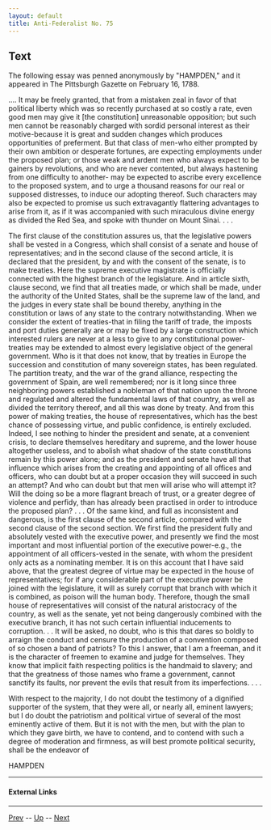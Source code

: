 ```yaml
---
layout: default
title: Anti-Federalist No. 75
---
```


## Text

The following essay was penned anonymously by "HAMPDEN," and it appeared in The Pittsburgh Gazette on February 16, 1788.

.... It may be freely granted, that from a mistaken zeal in favor of that political liberty which was so recently purchased at so costly a rate, even good men may give it [the constitution] unreasonable opposition; but such men cannot be reasonably charged with sordid personal interest as their motive-because it is great and sudden changes which produces opportunities of preferment. But that class of men-who either prompted by their own ambition or desperate fortunes, are expecting employments under the proposed plan; or those weak and ardent men who always expect to be gainers by revolutions, and who are never contented, but always hastening from one difficulty to another- may be expected to ascribe every excellence to the proposed system, and to urge a thousand reasons for our real or supposed distresses, to induce our adopting thereof. Such characters may also be expected to promise us such extravagantly flattering advantages to arise from it, as if it was accompanied with such miraculous divine energy as divided the Red Sea, and spoke with thunder on Mount Sinai. . . .

The first clause of the constitution assures us, that the legislative powers shall be vested in a Congress, which shall consist of a senate and house of representatives; and in the second clause of the second article, it is declared that the president, by and with the consent of the senate, is to make treaties. Here the supreme executive magistrate is officially connected with the highest branch of the legislature. And in article sixth, clause second, we find that all treaties made, or which shall be made, under the authority of the United States, shall be the supreme law of the land, and the judges in every state shall be bound thereby, anything in the constitution or laws of any state to the contrary notwithstanding. When we consider the extent of treaties-that in filing the tariff of trade, the imposts and port duties generally are or may be fixed by a large construction which interested rulers are never at a less to give to any constitutional power- treaties may be extended to almost every legislative object of the general government. Who is it that does not know, that by treaties in Europe the succession and constitution of many sovereign states, has been regulated. The partition treaty, and the war of the grand alliance, respecting the government of Spain, are well remembered; nor is it long since three neighboring powers established a nobleman of that nation upon the throne and regulated and altered the fundamental laws of that country, as well as divided the territory thereof, and all this was done by treaty. And from this power of making treaties, the house of representatives, which has the best chance of possessing virtue, and public confidence, is entirely excluded. Indeed, I see nothing to hinder the president and senate, at a convenient crisis, to declare themselves hereditary and supreme, and the lower house altogether useless, and to abolish what shadow of the state constitutions remain by this power alone; and as the president and senate have all that influence which arises from the creating and appointing of all offices and officers, who can doubt but at a proper occasion they will succeed in such an attempt? And who can doubt but that men will arise who will attempt it? Will the doing so be a more flagrant breach of trust, or a greater degree of violence and perfidy, than has already been practised in order to introduce the proposed plan? . . . Of the same kind, and full as inconsistent and dangerous, is the first clause of the second article, compared with the second clause of the second section. We first find the president fully and absolutely vested with the executive power, and presently we find the most important and most influential portion of the executive power-e.g., the appointment of all officers-vested in the senate, with whom the president only acts as a nominating member. It is on this account that I have said above, that the greatest degree of virtue may be expected in the house of representatives; for if any considerable part of the executive power be joined with the legislature, it will as surely corrupt that branch with which it is combined, as poison will the human body. Therefore, though the small house of representatives will consist of the natural aristocracy of the country, as well as the senate, yet not being dangerously combined with the executive branch, it has not such certain influential inducements to corruption. . . It will be asked, no doubt, who is this that dares so boldly to arraign the conduct and censure the production of a convention composed of so chosen a band of patriots? To this I answer, that I am a freeman, and it is the character of freemen to examine and judge for themselves. They know that implicit faith respecting politics is the handmaid to slavery; and that the greatness of those names who frame a government, cannot sanctify its faults, nor prevent the evils that result from its imperfections. . . .

With respect to the majority, I do not doubt the testimony of a dignified supporter of the system, that they were all, or nearly all, eminent lawyers; but I do doubt the patriotism and political virtue of several of the most eminently active of them. But it is not with the men, but with the plan to which they gave birth, we have to contend, and to contend with such a degree of moderation and firmness, as will best promote political security, shall be the endeavor of

HAMPDEN

---
#### External Links

---

[Prev](74.md) -- [Up](README.md) -- [Next](76.md)